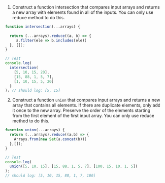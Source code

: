 1. Construct a function intersection that compares input arrays and returns a new array with elements found in all of the inputs. You can only use reduce method to do this.

```js
function intersection(...arrays) {
  
  return (...arrays).reduce((a, b) => {
     a.filter(ele => b.includes(ele))
  }, []);
}

// Test
console.log(
  intersection(
    [5, 10, 15, 20],
    [15, 88, 1, 5, 7],
    [1, 10, 15, 5, 20]
  )
); // should log: [5, 15]
```

2. Construct a function `union` that compares input arrays and returns a new array that contains all elements. If there are duplicate elements, only add it once to the new array. Preserve the order of the elements starting from the first element of the first input array. You can only use reduce method to do this.

```js
function union(...arrays) {
  return (...arrays).reduce((a,b) => {
    Arrays.from(new Set(a.concat(b)))
  },[]);
}

// Test
console.log(
  union([5, 10, 15], [15, 88, 1, 5, 7], [100, 15, 10, 1, 5])
);
// should log: [5, 10, 15, 88, 1, 7, 100]
```
